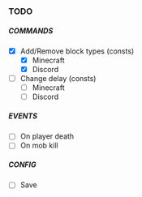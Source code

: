 ### TODO

##### COMMANDS
- [x] Add/Remove block types (consts)
	- [x] Minecraft
	- [x] Discord
		 	
- [ ] Change delay (consts)
	- [ ] Minecraft
	- [ ] Discord
##### EVENTS
- [ ] On player death
- [ ] On mob kill

##### CONFIG
- [ ] Save